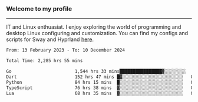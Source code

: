 ### Welcome to my profile

---

IT and Linux enthuasiat. I enjoy exploring the world of programming and desktop Linux configuring and customization. You can find my configs and scripts for Sway and Hyprland [here](https://github.com/uroborosq/mess-of-linux-configurations).

<!-- <div display="block">
 	<img align="left" width="48%" alt="isocalendar" src=".github/metrics/isocalendar_metrics.svg" />
	<img align="center" width="48%" alt="contributions" src=".github/metrics/contributions_metrics.svg" />
	<img align="center" alt="languages" src=".github/metrics/languages_metrics.svg" />
</div> -->

<!-- ![](https://komarev.com/ghpvc/?username=uroborosq&color=success&style=flat-square) -->
<!-- [](https://img.shields.io/github/last-commit/uroborosq/uroborosq?label=Profile%20updated&style=flat-square) -->

<!--START_SECTION:waka-->

```txt
From: 13 February 2023 - To: 10 December 2024

Total Time: 2,285 hrs 55 mins

Go                        1,544 hrs 33 mins████████████████▓░░░░░░░░   66.89 %
Dart                      152 hrs 47 mins █▓░░░░░░░░░░░░░░░░░░░░░░░   06.62 %
Python                    84 hrs 15 mins  █░░░░░░░░░░░░░░░░░░░░░░░░   03.65 %
TypeScript                76 hrs 38 mins  ▓░░░░░░░░░░░░░░░░░░░░░░░░   03.32 %
Lua                       68 hrs 35 mins  ▓░░░░░░░░░░░░░░░░░░░░░░░░   02.97 %
```

<!--END_SECTION:waka-->
